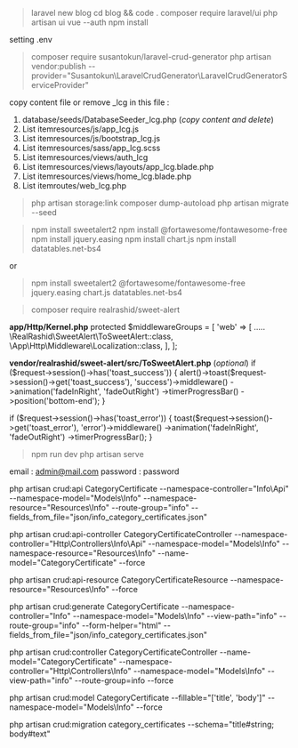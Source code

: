 > laravel new blog
> cd blog && code .
> composer require laravel/ui
> php artisan ui vue --auth
> npm install

setting .env

> composer require susantokun/laravel-crud-generator
> php artisan vendor:publish --provider="Susantokun\LaravelCrudGenerator\LaravelCrudGeneratorServiceProvider"

copy content file or remove _lcg in this file :

1. database/seeds/DatabaseSeeder_lcg.php (*copy content and delete*)
2. List itemresources/js/app_lcg.js
3. List itemresources/js/bootstrap_lcg.js
4. List itemresources/sass/app_lcg.scss
5. List itemresources/views/auth_lcg
6. List itemresources/views/layouts/app_lcg.blade.php
7. List itemresources/views/home_lcg.blade.php
8. List itemroutes/web_lcg.php

> php artisan storage:link
> composer dump-autoload
> php artisan migrate --seed

> npm install sweetalert2
> npm install @fortawesome/fontawesome-free
> npm install jquery.easing
> npm install chart.js
> npm install datatables.net-bs4

or 

> npm install sweetalert2 @fortawesome/fontawesome-free jquery.easing chart.js datatables.net-bs4

> composer require realrashid/sweet-alert

**app/Http/Kernel.php**
protected $middlewareGroups = [
    'web' => [
        .....
        \RealRashid\SweetAlert\ToSweetAlert::class,
        \App\Http\Middleware\Localization::class,
    ],
];

**vendor/realrashid/sweet-alert/src/ToSweetAlert.php** (*optional*)
if ($request->session()->has('toast_success')) {
    alert()->toast($request->session()->get('toast_success'), 'success')->middleware()
        ->animation('fadeInRight', 'fadeOutRight')
        ->timerProgressBar()
        ->position('bottom-end');
}

if ($request->session()->has('toast_error')) {
    toast($request->session()->get('toast_error'), 'error')->middleware()
        ->animation('fadeInRight', 'fadeOutRight')
        ->timerProgressBar();
}

> npm run dev
> php artisan serve

email : admin@mail.com
password : password


php artisan crud:api CategoryCertificate --namespace-controller="Info\Api" --namespace-model="Models\Info" --namespace-resource="Resources\Info" --route-group="info" --fields_from_file="json/info_category_certificates.json"

php artisan crud:api-controller CategoryCertificateController --namespace-controller="Http\Controllers\Info\Api" --namespace-model="Models\Info" --namespace-resource="Resources\Info" --name-model="CategoryCertificate" --force

php artisan crud:api-resource CategoryCertificateResource --namespace-resource="Resources\Info" --force



php artisan crud:generate CategoryCertificate --namespace-controller="Info" --namespace-model="Models\\Info" --view-path="info" --route-group="info" --form-helper="html" --fields_from_file="json/info_category_certificates.json"

php artisan crud:controller CategoryCertificateController --name-model="CategoryCertificate" --namespace-controller="Http\Controllers\Info" --namespace-model="Models\Info" --view-path="info" --route-group=info --force

php artisan crud:model CategoryCertificate --fillable="['title', 'body']" --namespace-model="Models\Info" --force

php artisan crud:migration category_certificates --schema="title#string; body#text"

